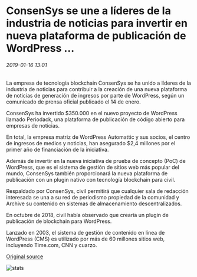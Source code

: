 # ConsenSys se une a líderes de la industria de noticias para invertir en nueva plataforma de publicación de WordPress ...

###### 2019-01-16 13:01

La empresa de tecnología blockchain ConsenSys se ha unido a líderes de la industria de noticias para contribuir a la creación de una nueva plataforma de noticias de generación de ingresos por parte de WordPress, según un comunicado de prensa oficial publicado el 14 de enero.

ConsenSys ha invertido $350.000 en el nuevo proyecto de WordPress llamado Periodack, una plataforma de publicación de código abierto para empresas de noticias.

En total, la empresa matriz de WordPress Automattic y sus socios, el centro de ingresos de medios y noticias, han asegurado $2,4 millones por el primer año de financiación de la iniciativa.

Además de invertir en la nueva iniciativa de prueba de concepto (PoC) de WordPress, que es el sistema de gestión de sitios web más popular del mundo, ConsenSys también proporcionará la nueva plataforma de publicación con un plugin nativo con tecnología blockchain para civil.

Respaldado por ConsenSys, civil permitirá que cualquier sala de redacción interesada se una a su red de periodismo propiedad de la comunidad y Archive su contenido en sistemas de almacenamiento descentralizados.

En octubre de 2018, civil había observado que crearía un plugin de publicación de blockchain para WordPress.

Lanzado en 2003, el sistema de gestión de contenido en línea de WordPress (CMS) es utilizado por más de 60 millones sitios web, incluyendo Time.com, CNN y cuarzo.

[Original source](https://cointelegraph.com/news/consensys-joins-news-industry-leaders-to-invest-in-new-wordpress-publishing-platform)

![stats](https://c.statcounter.com/11760860/0/a89fa40b/1/ "stats")